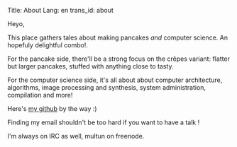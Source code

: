 Title: About
Lang: en
trans_id: about

Heyo,

This place gathers tales about making pancakes *and* computer science. An hopefuly delightful combo!.

For the pancake side, there'll be a strong focus on the crêpes variant: flatter but larger pancakes, stuffed with anything close to tasty.

For the computer science side, it's all about about computer architecture, algorithms, image processing and synthesis, system administration, compilation and more!

Here's [my github](https://github.com/multun/) by the way :)

Finding my email shouldn't be too hard if you want to have a talk !

I'm always on IRC as well, multun on freenode.
